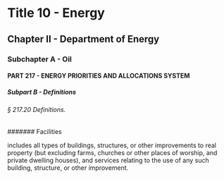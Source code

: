
# Title 10 - Energy
## Chapter II - Department of Energy
### Subchapter A - Oil
#### PART 217 - ENERGY PRIORITIES AND ALLOCATIONS SYSTEM
##### Subpart B - Definitions
###### § 217.20 Definitions.
####### Facilities

includes all types of buildings, structures, or other improvements to real property (but excluding farms, churches or other places of worship, and private dwelling houses), and services relating to the use of any such building, structure, or other improvement.
